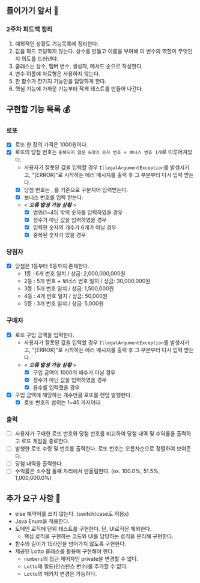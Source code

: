 ## 들어가기 앞서 🏃
### 2주차 피드백 정리
1. 예외적인 상황도 기능목록에 정리한다.
2. 값을 하드 코딩하지 않는다. 상수를 만들고 이름을 부여해 이 변수의 역할이 무엇인지 의도를 드러낸다.
3. 클래스는 상수, 멤버 변수, 생성자, 메서드 순으로 작성한다. 
4. 변수 이름에 자료형은 사용하지 않는다.
5. 한 함수가 한가지 기능만을 담당하게 한다.
6. 핵심 기능에 가까운 기능부터 작게 테스트를 만들어 나간다.

## 구현할 기능 목록 💰
### 로또
-[x] 로또 한 장의 가격은 1000원이다.
-[x] 로또의 당첨 번호는 `중복되지 않은 6개의 숫자 번호 + 보너스 번호 1개`로 이루어져있다.
  - 사용자가 잘못된 값을 입력할 경우 `IllegalArgumentException`를 발생시키고, "[ERROR]"로 시작하는 에러 메시지를 출력 후 그 부분부터 다시 입력 받는다.
  - [x] 당첨 번호는 , 를 기준으로 구분지어 입력받는다.
  - [x] 보너스 번호를 입력 받는다.
  - < **_오류 발생 가능 상황_** >
    - [x] 범위(1~45) 밖의 숫자를 입력하였을 경우
    - [x] 정수가 아닌 값을 입력하였을 경우
    - [x] 입력한 숫자의 개수가 6개가 아닐 경우
    - [x] 중복된 숫자가 있을 경우

### 당첨자
-[x] 당첨은 1등부터 5등까지 존재한다.
    - 1등 : 6개 번호 일치 / 상금: 2,000,000,000원
    - 2등 : 5개 번호 + 보너스 번호 일치 / 상금: 30,000,000원
    - 3등 : 5개 번호 일치 / 상금: 1,500,000원
    - 4등 : 4개 번호 일치 / 상금: 50,000원
    - 5등 : 3개 번호 일치 / 상금: 5,000원

### 구매자
-[x] 로또 구입 금액을 입력한다.
    - 사용자가 잘못된 값을 입력할 경우 `IllegalArgumentException`를 발생시키고, "[ERROR]"로 시작하는 에러 메시지를 출력 후 그 부분부터 다시 입력 받는다.
    - < **_오류 발생 가능 상황_** >
        - [x] 구입 금액이 1000의 배수가 아닐 경우
        - [x] 정수가 아닌 값을 입력하였을 경우
        - [x] 음수를 입력했을 경우
-[x] 구입 금액에 해당하는 개수만큼 로또를 랜덤 발행한다.
  -[x] 로또 번호의 범위는 1~45 까지이다.

### 출력
-[ ] 사용자가 구매한 로또 번호와 당첨 번호를 비교하여 당첨 내역 및 수익률을 출력하고 로또 게임을 종료한다.
-[ ] 발행한 로또 수량 및 번호를 출력한다. 로또 번호는 오름차순으로 정렬하여 보여준다.
-[ ] 당첨 내역을 출력한다.
-[ ] 수익률은 소수점 둘째 자리에서 반올림한다. (ex. 100.0%, 51.5%, 1,000,000.0%) 

## 추가 요구 사항 👻
- else 예약어를 쓰지 않는다. (switch/case도 허용x)
- Java Enum을 적용한다.
- 도메인 로직에 단위 테스트를 구현한다. 단, UI로직은 제외한다.
    - 핵심 로직을 구현하는 코드와 UI를 담당하는 로직을 분리해 구현한다.
- 함수의 길이가 15라인을 넘어가지 않도록 구현한다.
- 제공된 Lotto 클래스를 활용해 구현해야 한다.
  - `numbers`의 접근 제어자인 private을 변경할 수 없다.
  - `Lotto`에 필드(인스턴스 변수)를 추가할 수 없다.
  - `Lotto`의 패키지 변경은 가능하다.
